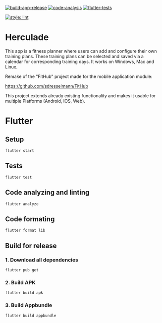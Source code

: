 [![build-app-release](https://github.com/sdresselmann/Lifting-Progress-Tracker/actions/workflows/build.yml/badge.svg)](https://github.com/sdresselmann/Lifting-Progress-Tracker/actions/workflows/build.yml)
[![code-analysis](https://github.com/sdresselmann/Lifting-Progress-Tracker/actions/workflows/code_analysis.yml/badge.svg)](https://github.com/sdresselmann/Lifting-Progress-Tracker/actions/workflows/code_analysis.yml)
[![flutter-tests](https://github.com/sdresselmann/Lifting-Progress-Tracker/actions/workflows/flutter_tests.yml/badge.svg)](https://github.com/sdresselmann/Lifting-Progress-Tracker/actions/workflows/flutter_tests.yml)

[![style: lint](https://img.shields.io/badge/style-lint-4BC0F5.svg)](https://pub.dev/packages/lint)
# Herculade

This app is a fitness planner where users can add and configure their own training plans. These training plans can be selected and saved via a calendar for corresponding training days. It works on Windows, Mac and Linux.

Remake of the "FitHub" project made for the mobile application module:

https://github.com/sdresselmann/FitHub

This project extends already existing functionality and makes it usable for multiple Platforms (Android, IOS, Web).

# Flutter

## Setup

```
flutter start
```
## Tests
```
flutter test
```
## Code analyzing and linting
```
flutter analyze
```
## Code formating
```
flutter format lib
```
## Build for release 

### 1. Download all dependencies
```
flutter pub get
```
### 2. Build APK
```
flutter build apk
```
### 3. Build Appbundle
```
flutter build appbundle
```
